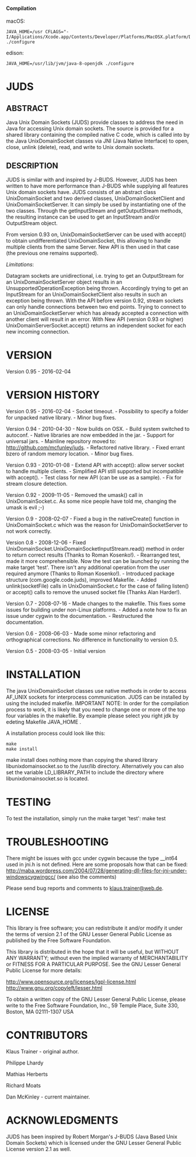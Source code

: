 #### Compilation

macOS:
```
JAVA_HOME=/usr CFLAGS="-I/Applications/Xcode.app/Contents/Developer/Platforms/MacOSX.platform/Developer/SDKs/MacOSX10.12.sdk/System/Library/Frameworks/JavaVM.framework/Versions/A/Headers/" ./configure
```
edison:
```
JAVA_HOME=/usr/lib/jvm/java-8-openjdk ./configure
```


JUDS
====

ABSTRACT
--------

Java Unix Domain Sockets (JUDS) provide classes to address the need in Java
for accessing Unix domain sockets. The source is provided for a shared library
containing the compiled native C code, which is called into by the Java
UnixDomainSocket classes via JNI (Java Native Interface) to open, close, unlink
(delete), read, and write to Unix domain sockets.


DESCRIPTION
-----------

JUDS is similar with and inspired by J-BUDS. However, JUDS has been written to
have more performance than J-BUDS while supplying all features Unix domain
sockets have.
JUDS consists of an abstract class UnixDomainSocket and two derived classes,
UnixDomainSocketClient and UnixDomainSocketServer. It can simply be used by
instantiating one of the two classes. Through the getInputStream and
getOutputStream methods, the resulting instance can be used to get an
InputStream and/or OutputStream object.

From version 0.93 on, UnixDomainSocketServer can be used with accept() to
obtain undifferentiated UnixDomainSocket, this allowing to handle multiple
clients from the same Server. New API is then used in that case (the previous
one remains supported).

*Limitations*:

Datagram sockets are unidirectional, i.e. trying to get an OutputStream for an
UnixDomainSocketServer object results in an UnsupportedOperationException being
thrown. Accordingly trying to get an InputStream for an UnixDomainSocketClient
also results in such an exception being thrown.
With the API before version 0.92, stream sockets can only handle connections
between two end points. Trying to connect to an UnixDomainSocketServer which
has already accepted a connection with another client will result in an error.
With New API (version 0.93 or higher) UnixDomainServerSocket.accept() returns
an independent socket for each new incoming connection.

VERSION
=======

Version 0.95 - 2016-02-04


VERSION HISTORY
===============

Version 0.95 - 2016-02-04
    - Socket timeout.
    - Possibility to specify a folder for unpacked native library.
    - Minor bug fixes.

Version 0.94 - 2010-04-30
    - Now builds on OSX.
    - Build system switched to autoconf.
    - Native libraries are now embedded in the jar.
    - Support for universal jars.
    - Mainline repository moved to: http://github.com/mcfunley/juds.
    - Refactored native library.
    - Fixed errant bzero of random memory location.
    - Minor bug fixes.

Version 0.93 - 2010-01-08
    - Extend API with accept(): allow server socket to handle multiple clients.
    - Simplified API still supported but incompatible with accept().
    - Test class for new API (can be use as a sample).
    - Fix for stream closure detection.

Version 0.92 - 2009-11-05
    - Removed the umask() call in UnixDomainSocket.c. As some nice people have
      told me, changing the umask is evil ;-)

Version 0.9 - 2008-02-07
    - Fixed a bug in the nativeCreate() function in UnixDomainSocket.c which
      was the reason for UnixDomainSocketServer to not work correctly.

Version 0.8 - 2008-12-06
    - Fixed UnixDomainSocket.UnixDomainSocketInputStream.read() method in order
      to return correct results (Thanks to Roman Kosenko!).
    - Rearranged test, made it more comprehensible. Now the test can be
      launched by running the make target 'test'. There isn't any additional
      operation from the user required anymore (Thanks to Roman Kosenko!).
    - Introduced package structure (com.google.code.juds), improved Makefile.
    - Added unlink(socketFile) calls in UnixDomainSocket.c for the case of
      failing listen() or accept() calls to remove the unused socket file
      (Thanks Alan Harder!).

Version 0.7 - 2008-07-16
    - Made changes to the makefile. This fixes some issues for building under
      non-Linux platforms.
    - Added a note how to fix an issue under cygwin to the documentation.
    - Restructured the documentation.

Version 0.6 - 2008-06-03
    - Made some minor refactoring and orthographical corrections.
      No difference in functionality to version 0.5.

Version 0.5 - 2008-03-05
    - Initial version


INSTALLATION
============

The java UnixDomainSocket classes use native methods in order to access AF_UNIX
sockets for interprocess communication. JUDS can be installed by using the
included makefile.
IMPORTANT NOTE:  In order for the compilation process to work, it is likely
that you need to change one or more of the top four variables in the makefile.
By example please select you right jdk by edeting Makefile JAVA_HOME .

A installation process could look like this:

	make
	make install

make install does nothing more than copying the shared library
libunixdomainsocket.so to the /usr/lib directory. Alternatively you can also
set the variable LD_LIBRARY_PATH to include the directory where
libunixdomainsocket.so is located.


TESTING
=======

To test the installation, simply run the make target 'test':
	make test


TROUBLESHOOTING
===============

There might be issues with gcc under cygwin because the type __int64 used in
jni.h is not defined. Here are some proposals how that can be fixed:
http://maba.wordpress.com/2004/07/28/generating-dll-files-for-jni-under-windowscygwingcc/
(see also the comments)

Please send bug reports and comments to klaus.trainer@web.de.


LICENSE
=======

This library is free software; you can redistribute it and/or modify it under
the terms of version 2.1 of the GNU Lesser General Public License as published
by the Free Software Foundation.

This library is distributed in the hope that it will be useful,
but WITHOUT ANY WARRANTY; without even the implied warranty of
MERCHANTABILITY or FITNESS FOR A PARTICULAR PURPOSE.
See the GNU Lesser General Public License for more details:

http://www.opensource.org/licenses/lgpl-license.html
http://www.gnu.org/copyleft/lesser.html

To obtain a written copy of the GNU Lesser General Public License,
please write to the Free Software Foundation, Inc., 59 Temple Place,
Suite 330, Boston, MA  02111-1307 USA


CONTRIBUTORS
============
Klaus Trainer - original author.

Philippe Lhardy

Mathias Herberts

Richard Moats

Dan McKinley - current maintainer.


ACKNOWLEDGMENTS
===============

JUDS has been inspired by Robert Morgan's J-BUDS (Java Based Unix Domain
Sockets) which is licensed under the GNU Lesser General Public License
version 2.1 as well.
